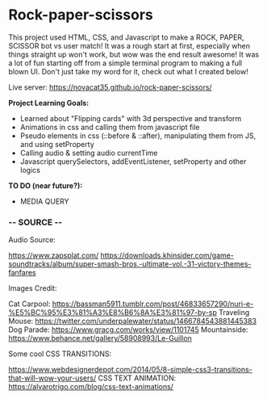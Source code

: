 # Rock-paper-scissors

This project used HTML, CSS, and Javascript to make a ROCK, PAPER, SCISSOR bot vs user match! It was a rough start at first, especially when things straight up won't work, but wow was the end result awesome! It was a lot of fun starting off from a simple terminal program to making a full blown UI. Don't just take my word for it, check out what I created below!

Live server: 
https://novacat35.github.io/rock-paper-scissors/

**Project Learning Goals:**
- Learned about "Flipping cards" with 3d perspective and transform
- Animations in css and calling them from javascript file 
- Pseudo elements in css (::before & ::after), manipulating them from JS, and using setProperty
- Calling audio & setting audio currentTime
- Javascript querySelectors, addEventListener, setProperty and other logics

**TO DO (near future?):**
- MEDIA QUERY

### -- SOURCE -- 

Audio Source:

https://www.zapsplat.com/
https://downloads.khinsider.com/game-soundtracks/album/super-smash-bros.-ultimate-vol.-31-victory-themes-fanfares

Images Credit:

Cat Carpool: https://bassman5911.tumblr.com/post/46833657290/nuri-e-%E5%BC%95%E3%81%A3%E8%B6%8A%E3%81%97-by-sp
Traveling Mouse: https://twitter.com/underpalewater/status/1466784543881445383
Dog Parade: https://www.gracg.com/works/view/1101745
Mountainside: https://www.behance.net/gallery/58908993/Le-Guillon

Some cool CSS TRANSITIONS:

https://www.webdesignerdepot.com/2014/05/8-simple-css3-transitions-that-will-wow-your-users/
CSS TEXT ANIMATION:
https://alvarotrigo.com/blog/css-text-animations/
